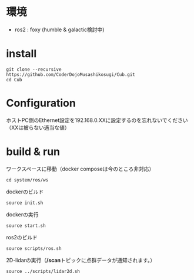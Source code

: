 # 環境
- ros2 : foxy (humble & galactic検討中)

# install
```
git clone --recursive https://github.com/CoderDojoMusashikosugi/Cub.git
cd Cub
```
# Configuration
ホストPC側のEthernet設定を192.168.0.XXに設定するのを忘れないでください（XXは被らない適当な値）

# build & run

ワークスペースに移動（docker composeは今のところ非対応）
```
cd system/ros/ws
```

dockerのビルド
```
source init.sh
```

dockerの実行
```
source start.sh
```

ros2のビルド
```
source scripts/ros.sh
```

2D-lidarの実行（**/scan**トピックに点群データが通知されます。）
```
source ../scripts/lidar2d.sh
```
